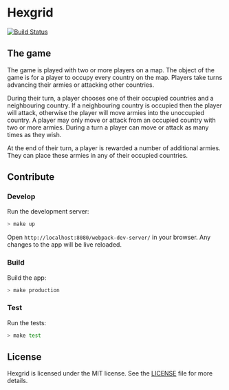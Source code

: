 # Hexgrid

[![Build Status](https://travis-ci.org/nullobject/hexgrid.svg?branch=master)](https://travis-ci.org/nullobject/hexgrid)

## The game

The game is played with two or more players on a map. The object of the game is
for a player to occupy every country on the map. Players take turns advancing
their armies or attacking other countries.

During their turn, a player chooses one of their occupied countries and a
neighbouring country. If a neighbouring country is occupied then the player
will attack, otherwise the player will move armies into the unoccupied country.
A player may only move or attack from an occupied country with two or more
armies. During a turn a player can move or attack as many times as they wish.

At the end of their turn, a player is rewarded a number of additional armies.
They can place these armies in any of their occupied countries.

## Contribute

### Develop

Run the development server:

```sh
> make up
```

Open `http://localhost:8080/webpack-dev-server/` in your browser. Any changes
to the app will be live reloaded.

### Build

Build the app:

```sh
> make production
```

### Test

Run the tests:

```sh
> make test
```

## License

Hexgrid is licensed under the MIT license. See the
[LICENSE](https://github.com/nullobject/hexgrid/blob/master/LICENSE.md) file
for more details.
